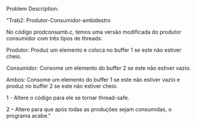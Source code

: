 

Problem Description:

"Trab2: Produtor-Consumidor-ambidestro

  No código prodconsamb.c, temos uma versão modificada do produtor consumidor com três tipos de threads:
  
  Produtor: Produz um elemento e coloca no buffer 1 se este não estiver cheio.
  
  Consumidor: Consome um elemento do buffer 2 se este não estiver vazio.
  
  Ambos: Consome um elemento do buffer 1 se este não estiver vazio e produz no buffer 2 se este não estiver cheio.
  
  1 - Altere o código para ele se tornar thread-safe.
  
  2 – Altere para que após todas as produções sejam consumidas, o programa acabe."
